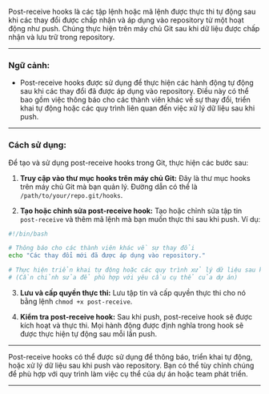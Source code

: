 Post-receive hooks là các tập lệnh hoặc mã lệnh được thực thi tự động sau khi các thay đổi được chấp nhận và áp dụng vào repository từ một hoạt động như push. Chúng thực hiện trên máy chủ Git sau khi dữ liệu được chấp nhận và lưu trữ trong repository.

---

### Ngữ cảnh:

- Post-receive hooks được sử dụng để thực hiện các hành động tự động sau khi các thay đổi đã được áp dụng vào repository. Điều này có thể bao gồm việc thông báo cho các thành viên khác về sự thay đổi, triển khai tự động hoặc các quy trình liên quan đến việc xử lý dữ liệu sau khi push.

---

### Cách sử dụng:

Để tạo và sử dụng post-receive hooks trong Git, thực hiện các bước sau:

1. **Truy cập vào thư mục hooks trên máy chủ Git:** Đây là thư mục hooks trên máy chủ Git mà bạn quản lý. Đường dẫn có thể là `/path/to/your/repo.git/hooks`.

2. **Tạo hoặc chỉnh sửa post-receive hook:** Tạo hoặc chỉnh sửa tập tin `post-receive` và thêm mã lệnh mà bạn muốn thực thi sau khi push. Ví dụ:

```bash
#!/bin/bash

# Thông báo cho các thành viên khác về sự thay đổi
echo "Các thay đổi mới đã được áp dụng vào repository."

# Thực hiện triển khai tự động hoặc các quy trình xử lý dữ liệu sau khi push
# (Cần chỉnh sửa để phù hợp với yêu cầu cụ thể của dự án)
```

3. **Lưu và cấp quyền thực thi:** Lưu tập tin và cấp quyền thực thi cho nó bằng lệnh `chmod +x post-receive`.

4. **Kiểm tra post-receive hook:** Sau khi push, post-receive hook sẽ được kích hoạt và thực thi. Mọi hành động được định nghĩa trong hook sẽ được thực hiện tự động sau mỗi lần push.

---

Post-receive hooks có thể được sử dụng để thông báo, triển khai tự động, hoặc xử lý dữ liệu sau khi push vào repository. Bạn có thể tùy chỉnh chúng để phù hợp với quy trình làm việc cụ thể của dự án hoặc team phát triển.

---
